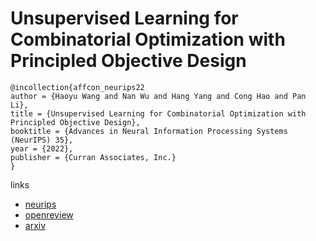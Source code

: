 # Unsupervised Learning for Combinatorial Optimization with Principled Objective Design

```
@incollection{affcon_neurips22
author = {Haoyu Wang and Nan Wu and Hang Yang and Cong Hao and Pan Li},
title = {Unsupervised Learning for Combinatorial Optimization with Principled Objective Design},
booktitle = {Advances in Neural Information Processing Systems (NeurIPS) 35},
year = {2022},
publisher = {Curran Associates, Inc.}
}
```

links
- [neurips](https://nips.cc/Conferences/2022/Schedule?showEvent=53017)
- [openreview](https://openreview.net/forum?id=HjNn9oD_v47)
- [arxiv](https://arxiv.org/abs/2207.05984)
